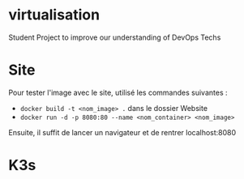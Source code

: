 # virtualisation
Student Project to improve our understanding of DevOps Techs

# Site
Pour tester l'image avec le site, utilisé les commandes suivantes :  
- `docker build -t <nom_image> .` dans le dossier Website
- `docker run -d -p 8080:80 --name <nom_container> <nom_image>`

Ensuite, il suffit de lancer un navigateur et de rentrer localhost:8080

# K3s